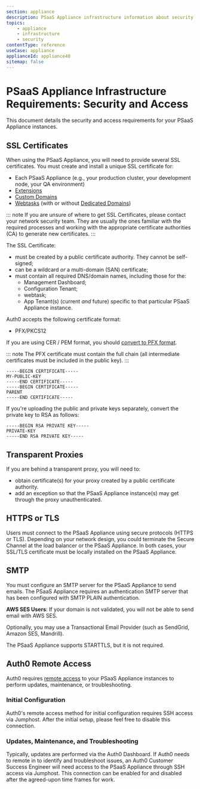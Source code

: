 ```yaml
---
section: appliance
description: PSaaS Appliance infrastructure information about security
topics:
    - appliance
    - infrastructure
    - security
contentType: reference
useCase: appliance
applianceId: appliance40
sitemap: false
---
```


# PSaaS Appliance Infrastructure Requirements: Security and Access

 This document details the security and access requirements for your PSaaS Appliance instances.

 ## SSL Certificates

When using the PSaaS Appliance, you will need to provide several SSL certificates. You must create and install a unique SSL certificate for:

* Each PSaaS Appliance (e.g., your production cluster, your development node, your QA environment)
* [Extensions](/appliance/extensions)
* [Custom Domains](/appliance/custom-domains)
* [Webtasks](/appliance/webtasks) (with or without [Dedicated Domains](/appliance/webtasks/dedicated-domains))

 ::: note
   If you are unsure of where to get SSL Certificates, please contact your network security team. They are usually the ones familiar with the required processes and working with the appropriate certificate authorities (CA) to generate new certificates.
 :::

The SSL Certificate:

* must be created by a public certificate authority. They cannot be self-signed;
* can be a wildcard *or* a multi-domain (SAN) certificate;
* must contain all required DNS/domain names, including those for the:
    * Management Dashboard;
    * Configuration Tenant;
    * webtask;
    * App Tenant(s) (current *and* future) specific to that particular PSaaS Appliance instance.

Auth0 accepts the following certificate format:

* PFX/PKCS12

If you are using CER / PEM format, you should [convert to PFX format](http://stackoverflow.com/questions/2957742/how-to-convert-pkcs8-formatted-pem-private-key-to-the-traditional-format).

::: note
  The PFX certificate must contain the full chain (all intermediate certificates must be included in the public key).
:::

```text
-----BEGIN CERTIFICATE-----
MY-PUBLIC-KEY
-----END CERTIFICATE-----
-----BEGIN CERTIFICATE-----
PARENT
-----END CERTIFICATE-----
```

If you're uploading the public and private keys separately, convert the private key to RSA as follows:

```text
-----BEGIN RSA PRIVATE KEY-----
PRIVATE-KEY
-----END RSA PRIVATE KEY-----
```

## Transparent Proxies

If you are behind a transparent proxy, you will need to:

* obtain certificate(s) for your proxy created by a public certificate authority.
* add an exception so that the PSaaS Appliance instance(s) may get through the proxy unauthenticated.

## HTTPS or TLS

Users must connect to the PSaaS Appliance using secure protocols (HTTPS or TLS). Depending on your network design, you could terminate the Secure Channel at the load balancer or the PSaaS Appliance. In both cases, your SSL/TLS certificate must be locally installed on the PSaaS Appliance.

## SMTP

You must configure an SMTP server for the PSaaS Appliance to send emails. The PSaaS Appliance requires an authentication SMTP server that has been configured with SMTP PLAIN authentication.

**AWS SES Users**: If your domain is not validated, you will not be able to send email with AWS SES.

Optionally, you may use a Transactional Email Provider (such as SendGrid, Amazon SES, Mandrill).

The PSaaS Appliance supports STARTTLS, but it is not required.

## Auth0 Remote Access

Auth0 requires [remote access](/appliance/remote-access-options) to your PSaaS Appliance instances to perform updates, maintenance, or troubleshooting.

### Initial Configuration

Auth0's remote access method for initial configuration requires SSH access via Jumphost. After the initial setup, please feel free to disable this connection. 

### Updates, Maintenance, and Troubleshooting

Typically, updates are performed via the Auth0 Dashboard. If Auth0 needs to remote in to identify and troubleshoot issues, an Auth0 Customer Success Engineer will need access to the PSaaS Appliance through SSH access via Jumphost. This connection can be enabled for and disabled after the agreed-upon time frames for work.
